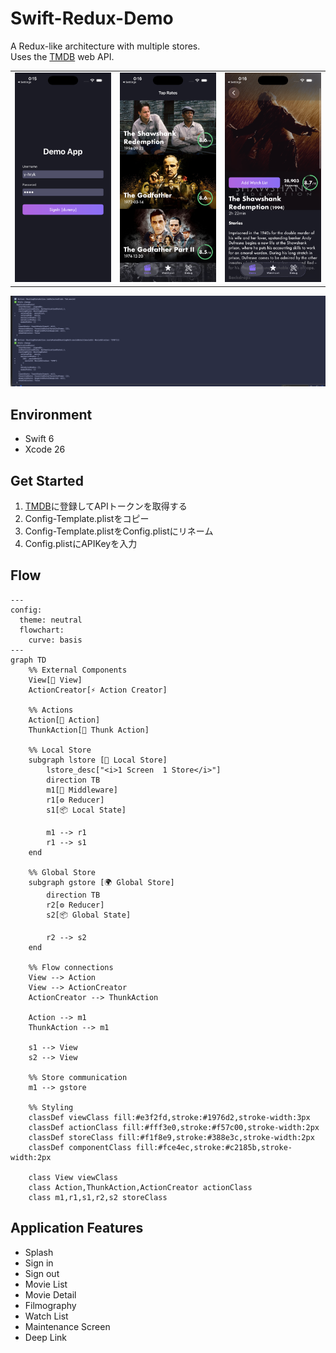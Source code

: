 # Swift-Redux-Demo
A Redux-like architecture with multiple stores.  
Uses the [TMDB](https://www.themoviedb.org/) web API.


<table cellspacing="0" cellpadding="0" style="border: none;">
    <tr>
        <td><img src="screenshots/screenshots01.png" alt=""/></td>
        <td><img src="screenshots/screenshots02.png" alt=""/></td>
        <td><img src="screenshots/screenshots03.png" alt=""/></td>
    </tr>
</table>

<img src="screenshots/screenshots04.png" alt=""/>


## Environment
- Swift 6
- Xcode 26

## Get Started
1. [TMDB](https://www.themoviedb.org/)に登録してAPIトークンを取得する
2. Config-Template.plistをコピー
3. Config-Template.plistをConfig.plistにリネーム
4. Config.plistにAPIKeyを入力


## Flow
```mermaid
---
config:
  theme: neutral
  flowchart:
    curve: basis
---
graph TD
    %% External Components
    View[📱 View]
    ActionCreator[⚡ Action Creator]
    
    %% Actions
    Action[🎯 Action]
    ThunkAction[🔄 Thunk Action]
    
    %% Local Store
    subgraph lstore [🏪 Local Store]
        lstore_desc["<i>1 Screen  1 Store</i>"]
        direction TB
        m1[🔧 Middleware] 
        r1[⚙️ Reducer]
        s1[📦 Local State]
        
        m1 --> r1
        r1 --> s1
    end
    
    %% Global Store  
    subgraph gstore [🌍 Global Store]
        direction TB
        r2[⚙️ Reducer] 
        s2[📦 Global State]
        
        r2 --> s2
    end
    
    %% Flow connections
    View --> Action
    View --> ActionCreator
    ActionCreator --> ThunkAction
    
    Action --> m1
    ThunkAction --> m1
    
    s1 --> View
    s2 --> View
    
    %% Store communication
    m1 --> gstore
    
    %% Styling
    classDef viewClass fill:#e3f2fd,stroke:#1976d2,stroke-width:3px
    classDef actionClass fill:#fff3e0,stroke:#f57c00,stroke-width:2px
    classDef storeClass fill:#f1f8e9,stroke:#388e3c,stroke-width:2px
    classDef componentClass fill:#fce4ec,stroke:#c2185b,stroke-width:2px
    
    class View viewClass
    class Action,ThunkAction,ActionCreator actionClass
    class m1,r1,s1,r2,s2 storeClass
```


## Application Features
- Splash
- Sign in
- Sign out
- Movie List
- Movie Detail
- Filmography
- Watch List
- Maintenance Screen
- Deep Link